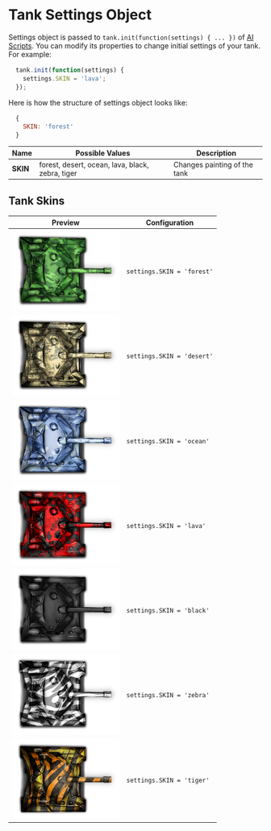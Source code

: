 # Tank Settings Object

Settings object is passed to `tank.init(function(settings) { ... })` of [AI Scripts](ai_script.md). You can modify its properties to change initial settings of your tank. For example:

```javascript
  tank.init(function(settings) {
    settings.SKIN = 'lava';
  });
```

Here is how the structure of settings object looks like:

```javascript
  {
    SKIN: 'forest'
  }
```

Name             | Possible Values   | Description
-----------------|-------------------|----------------------------------------
**SKIN**         | forest, desert, ocean, lava, black, zebra, tiger  | Changes painting of the tank


## Tank Skins
Preview                                  | Configuration
-----------------------------------------|--------------------------
![alt text](img/tank_skin_forest.png)    | `settings.SKIN = 'forest'`
![alt text](img/tank_skin_desert.png)    | `settings.SKIN = 'desert'`
![alt text](img/tank_skin_ocean.png)     | `settings.SKIN = 'ocean'`
![alt text](img/tank_skin_lava.png)      | `settings.SKIN = 'lava'`
![alt text](img/tank_skin_black.png)     | `settings.SKIN = 'black'`
![alt text](img/tank_skin_zebra.png)     | `settings.SKIN = 'zebra'`
![alt text](img/tank_skin_tiger.png)     | `settings.SKIN = 'tiger'`

